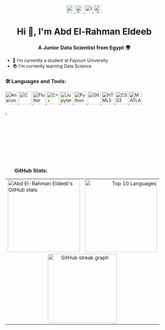 <div align="center">
  <a href="https://www.linkedin.com/in/abd-el-rahman-eldeeb/" target="_blank">
    <img src="https://img.shields.io/static/v1?message=LinkedIn&logo=linkedin&label=&color=0076B5&logoColor=white&labelColor=&style=for-the-badge" height="25" alt="LinkedIn logo" />
  </a>
  <a href="https://www.facebook.com/profile.php?id=100081051196113" target="_blank">
    <img src="https://img.shields.io/static/v1?message=Facebook&logo=facebook&label=&color=1877F2&logoColor=white&labelColor=&style=for-the-badge" height="25" alt="Facebook logo" />
  </a>
  <a href="https://www.instagram.com/abdoo.3_/" target="_blank">
    <img src="https://img.shields.io/static/v1?message=Instagram&logo=instagram&label=&color=E4405F&logoColor=white&labelColor=&style=for-the-badge" height="25" alt="Instagram logo" />
  </a>
  <a href="mailto:omer84484@gmail.com" target="_blank">
    <img src="https://img.shields.io/static/v1?message=Gmail&logo=gmail&label=&color=D14836&logoColor=white&labelColor=&style=for-the-badge" height="25" alt="Gmail logo" />
  </a>
</div>

<h1 align="center">Hi 👋, I'm Abd El-Rahman Eldeeb</h1>
<h3 align="center">A Junior Data Scientist from Egypt 🌍</h3>

- 🔭 I’m currently a student at Fayoum University
- 📚 I'm currently learning Data Science

<h3 align="left">🛠 Languages and Tools:</h3>
<p align="left">
  <a href="https://www.anaconda.com/" target="_blank" rel="noreferrer">
    <img src="https://cdn.jsdelivr.net/gh/devicons/devicon/icons/anaconda/anaconda-original.svg" alt="Anaconda" width="40" height="40" />
  </a>
  <a href="https://www.cprogramming.com/" target="_blank" rel="noreferrer">
    <img src="https://cdn.jsdelivr.net/gh/devicons/devicon/icons/c/c-original.svg" alt="C" width="40" height="40" />
  </a>
  <a href="https://flutter.dev/" target="_blank" rel="noreferrer">
    <img src="https://cdn.jsdelivr.net/gh/devicons/devicon/icons/flutter/flutter-original.svg" alt="Flutter" width="40" height="40" />
  </a>
  <a href="https://www.cplusplus.com/" target="_blank" rel="noreferrer">
    <img src="https://cdn.jsdelivr.net/gh/devicons/devicon/icons/cplusplus/cplusplus-original.svg" alt="C++" width="40" height="40" />
  </a>
  <a href="https://jupyter.org/" target="_blank" rel="noreferrer">
    <img src="https://cdn.jsdelivr.net/gh/devicons/devicon/icons/jupyter/jupyter-original.svg" alt="Jupyter" width="40" height="40" />
  </a>
  <a href="https://www.python.org/" target="_blank" rel="noreferrer">
    <img src="https://cdn.jsdelivr.net/gh/devicons/devicon/icons/python/python-original.svg" alt="Python" width="40" height="40" />
  </a>
  <a href="https://git-scm.com/" target="_blank" rel="noreferrer">
    <img src="https://cdn.jsdelivr.net/gh/devicons/devicon/icons/git/git-original.svg" alt="Git" width="40" height="40" />
  </a>
  <a href="https://developer.mozilla.org/en-US/docs/Web/Guide/HTML/HTML5" target="_blank" rel="noreferrer">
    <img src="https://cdn.jsdelivr.net/gh/devicons/devicon/icons/html5/html5-original.svg" alt="HTML5" width="40" height="40" />
  </a>
  <a href="https://developer.mozilla.org/en-US/docs/Web/CSS" target="_blank" rel="noreferrer">
    <img src="https://cdn.jsdelivr.net/gh/devicons/devicon/icons/css3/css3-original.svg" alt="CSS3" width="40" height="40" />
  </a>
  <a href="https://www.mathworks.com/products/matlab.html" target="_blank" rel="noreferrer">
    <img src="https://cdn.jsdelivr.net/gh/devicons/devicon/icons/matlab/matlab-original.svg" alt="MATLAB" width="40" height="40" />
  </a>
</p>

<h3 align="left">
  <img src="https://media1.giphy.com/media/v1.Y2lkPTc5MGI3NjExYzFhYzJkMmQ2MWQ3ZGY3MDhjZTE3MDI2Mzk3NzE1OWQyZTRlMmYwMCZjdD1z/iY8CRBdQXODJSCERIr/giphy.gif" width="5%" valign="bottom"> GitHub Stats:
</h3>
<div align="center">
  <table>
    <tr>
      <td align="left">
        <a href="https://github.com/anuraghazra/github-readme-stats">
          <img alt="Abd El-Rahman Eldeeb's GitHub stats" src="https://github-readme-stats.vercel.app/api?username=ElDEEB21&show_icons=true&count_private=true&locale=en&theme=transparent&layout=compact" height="230px" />
        </a>
      </td>
      <td align="right">
        <a href="https://github-readme-stats.vercel.app/api/top-langs?username=ElDEEB21&langs_count=10&show_icons=true&locale=en&theme=transparent&layout=compact">
          <img src="https://github-readme-stats.vercel.app/api/top-langs?username=ElDEEB21&langs_count=10&show_icons=true&locale=en&theme=transparent&layout=compact" alt="Top 10 Languages" height="230px" />
        </a>
      </td>
    </tr>
    <tr>
      <td colspan="2" align="center">
        <img src="https://streak-stats.demolab.com?user=ElDEEB21&locale=en&mode=daily&theme=transparent&hide_border=false&border_radius=5&order=3" height="220" alt="GitHub streak graph"/>
      </td>
    </tr>
  </table>
</div>


